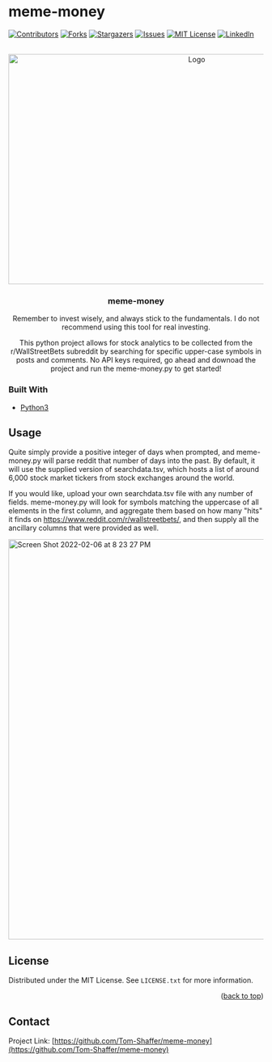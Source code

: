 # meme-money
  
<div id="top"></div>
<!--
*** Thanks for checking out the Best-README-Template. If you have a suggestion
*** that would make this better, please fork the repo and create a pull request
*** or simply open an issue with the tag "enhancement".
*** Don't forget to give the project a star!
*** Thanks again! Now go create something AMAZING! :D
-->



<!-- PROJECT SHIELDS -->
<!--
*** I'm using markdown "reference style" links for readability.
*** Reference links are enclosed in brackets [ ] instead of parentheses ( ).
*** See the bottom of this document for the declaration of the reference variables
*** for contributors-url, forks-url, etc. This is an optional, concise syntax you may use.
*** https://www.markdownguide.org/basic-syntax/#reference-style-links
-->
[![Contributors][contributors-shield]][contributors-url]
[![Forks][forks-shield]][forks-url]
[![Stargazers][stars-shield]][stars-url]
[![Issues][issues-shield]][issues-url]
[![MIT License][license-shield]][license-url]
[![LinkedIn][linkedin-shield]][linkedin-url]




<!-- PROJECT LOGO -->
<br />
<div align="center">
  <a href="https://github.com/Tom-Shaffer/meme-money">
    <img src="https://c4.wallpaperflare.com/wallpaper/864/120/856/futurama-philip-j-fry-memes-money-wallpaper-preview.jpg" alt="Logo" width="728" height="455">
  </a>

<h3 align="center">meme-money</h3>

  <p align="center">
    Remember to invest wisely, and always stick to the fundamentals. I do not recommend using this tool for real investing.

This python project allows for stock analytics to be collected from the r/WallStreetBets subreddit
by searching for specific upper-case symbols in posts and comments. No API keys required, go ahead and downoad the project and run the meme-money.py to get started!
</div>

### Built With

* [Python3](https://www.python.org)


<!-- USAGE EXAMPLES -->
## Usage

Quite simply provide a positive integer of days when prompted, and meme-money.py will parse reddit that number of days into the past. By default, it will use the supplied version of searchdata.tsv, which hosts a list of around 6,000 stock market tickers from stock exchanges around the world.

If you would like, upload your own searchdata.tsv file with any number of fields. meme-money.py will look for symbols matching the uppercase of all elements in the first column, and aggregate them based on how many "hits" it finds on https://www.reddit.com/r/wallstreetbets/, and then supply all the ancillary columns that were provided as well.

<img width="791" alt="Screen Shot 2022-02-06 at 8 23 27 PM" src="https://user-images.githubusercontent.com/54244645/152715508-807dff35-534d-4893-920f-a854db8f8cbe.png">

<!-- LICENSE -->
## License

Distributed under the MIT License. See `LICENSE.txt` for more information.

<p align="right">(<a href="#top">back to top</a>)</p>



<!-- CONTACT -->
## Contact

Project Link: [https://github.com/Tom-Shaffer/meme-money](https://github.com/Tom-Shaffer/meme-money)



<!-- MARKDOWN LINKS & IMAGES -->
<!-- https://www.markdownguide.org/basic-syntax/#reference-style-links -->
[contributors-shield]: https://img.shields.io/github/contributors/Tom-Shaffer/meme-money.svg?style=for-the-badge
[contributors-url]: https://github.com/Tom-Shaffer/meme-money/graphs/contributors
[forks-shield]: https://img.shields.io/github/forks/Tom-Shaffer/meme-money.svg?style=for-the-badge
[forks-url]: https://github.com/Tom-Shaffer/meme-money/network/members
[stars-shield]: https://img.shields.io/github/stars/Tom-Shaffer/meme-money.svg?style=for-the-badge
[stars-url]: https://github.com/Tom-Shaffer/meme-money/stargazers
[issues-shield]: https://img.shields.io/github/issues/Tom-Shaffer/meme-money.svg?style=for-the-badge
[issues-url]: https://github.com/Tom-Shaffer/meme-money/issues
[license-shield]: https://img.shields.io/github/license/Tom-Shaffer/meme-money.svg?style=for-the-badge
[license-url]: https://github.com/Tom-Shaffer/meme-money/blob/main/LICENSE
[linkedin-shield]: https://img.shields.io/badge/-LinkedIn-black.svg?style=for-the-badge&logo=linkedin&colorB=555
[linkedin-url]: https://www.linkedin.com/in/tom-scott-shaffer/
